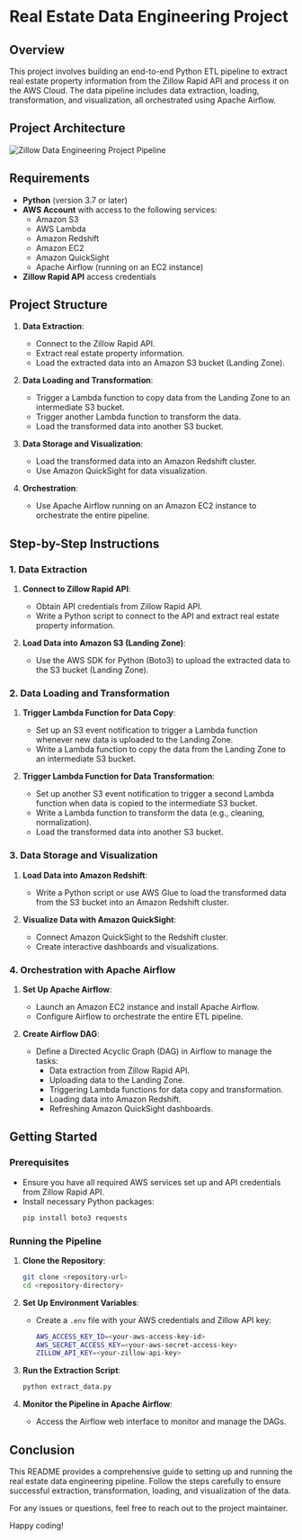 # Real Estate Data Engineering Project

## Overview

This project involves building an end-to-end Python ETL pipeline to extract real estate property information from the Zillow Rapid API and process it on the AWS Cloud. The data pipeline includes data extraction, loading, transformation, and visualization, all orchestrated using Apache Airflow.

## Project Architecture

![Zillow Data Engineering Project Pipeline](https://github.com/tejasjbansal/Real-Estate-Data-Engineering-Project/assets/56173595/6cf80872-716a-4426-9aec-720665acb2f7)

## Requirements

- **Python** (version 3.7 or later)
- **AWS Account** with access to the following services:
  - Amazon S3
  - AWS Lambda
  - Amazon Redshift
  - Amazon EC2
  - Amazon QuickSight
  - Apache Airflow (running on an EC2 instance)
- **Zillow Rapid API** access credentials

## Project Structure

1. **Data Extraction**:
   - Connect to the Zillow Rapid API.
   - Extract real estate property information.
   - Load the extracted data into an Amazon S3 bucket (Landing Zone).

2. **Data Loading and Transformation**:
   - Trigger a Lambda function to copy data from the Landing Zone to an intermediate S3 bucket.
   - Trigger another Lambda function to transform the data.
   - Load the transformed data into another S3 bucket.

3. **Data Storage and Visualization**:
   - Load the transformed data into an Amazon Redshift cluster.
   - Use Amazon QuickSight for data visualization.

4. **Orchestration**:
   - Use Apache Airflow running on an Amazon EC2 instance to orchestrate the entire pipeline.

## Step-by-Step Instructions

### 1. Data Extraction

1. **Connect to Zillow Rapid API**:
   - Obtain API credentials from Zillow Rapid API.
   - Write a Python script to connect to the API and extract real estate property information.

2. **Load Data into Amazon S3 (Landing Zone)**:
   - Use the AWS SDK for Python (Boto3) to upload the extracted data to the S3 bucket (Landing Zone).

### 2. Data Loading and Transformation

1. **Trigger Lambda Function for Data Copy**:
   - Set up an S3 event notification to trigger a Lambda function whenever new data is uploaded to the Landing Zone.
   - Write a Lambda function to copy the data from the Landing Zone to an intermediate S3 bucket.

2. **Trigger Lambda Function for Data Transformation**:
   - Set up another S3 event notification to trigger a second Lambda function when data is copied to the intermediate S3 bucket.
   - Write a Lambda function to transform the data (e.g., cleaning, normalization).
   - Load the transformed data into another S3 bucket.

### 3. Data Storage and Visualization

1. **Load Data into Amazon Redshift**:
   - Write a Python script or use AWS Glue to load the transformed data from the S3 bucket into an Amazon Redshift cluster.

2. **Visualize Data with Amazon QuickSight**:
   - Connect Amazon QuickSight to the Redshift cluster.
   - Create interactive dashboards and visualizations.

### 4. Orchestration with Apache Airflow

1. **Set Up Apache Airflow**:
   - Launch an Amazon EC2 instance and install Apache Airflow.
   - Configure Airflow to orchestrate the entire ETL pipeline.

2. **Create Airflow DAG**:
   - Define a Directed Acyclic Graph (DAG) in Airflow to manage the tasks:
     - Data extraction from Zillow Rapid API.
     - Uploading data to the Landing Zone.
     - Triggering Lambda functions for data copy and transformation.
     - Loading data into Amazon Redshift.
     - Refreshing Amazon QuickSight dashboards.

## Getting Started

### Prerequisites

- Ensure you have all required AWS services set up and API credentials from Zillow Rapid API.
- Install necessary Python packages:
  ```bash
  pip install boto3 requests
  ```

### Running the Pipeline

1. **Clone the Repository**:
   ```bash
   git clone <repository-url>
   cd <repository-directory>
   ```

2. **Set Up Environment Variables**:
   - Create a `.env` file with your AWS credentials and Zillow API key:
     ```bash
     AWS_ACCESS_KEY_ID=<your-aws-access-key-id>
     AWS_SECRET_ACCESS_KEY=<your-aws-secret-access-key>
     ZILLOW_API_KEY=<your-zillow-api-key>
     ```

3. **Run the Extraction Script**:
   ```bash
   python extract_data.py
   ```

4. **Monitor the Pipeline in Apache Airflow**:
   - Access the Airflow web interface to monitor and manage the DAGs.

## Conclusion

This README provides a comprehensive guide to setting up and running the real estate data engineering pipeline. Follow the steps carefully to ensure successful extraction, transformation, loading, and visualization of the data.

For any issues or questions, feel free to reach out to the project maintainer.

Happy coding!
